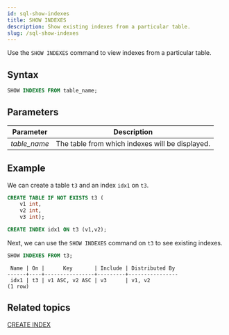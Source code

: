 ```yaml
---
id: sql-show-indexes
title: SHOW INDEXES
description: Show existing indexes from a particular table.
slug: /sql-show-indexes
---
```

<head>
  <link rel="canonical" href="https://docs.risingwave.com/docs/current/sql-show-indexes/" />
</head>

Use the `SHOW INDEXES` command to view indexes from a particular table.

## Syntax

```sql
SHOW INDEXES FROM table_name;
```

## Parameters
|Parameter   | Description           |
|---------------------------|-----------------------|
|*table_name* |The table from which indexes will be displayed. |

## Example

We can create a table `t3` and an index `idx1` on `t3`.

```sql
CREATE TABLE IF NOT EXISTS t3 (
    v1 int, 
    v2 int, 
    v3 int);

CREATE INDEX idx1 ON t3 (v1,v2);
```

Next, we can use the `SHOW INDEXES` command on `t3` to see existing indexes.

```sql
SHOW INDEXES FROM t3;
```

```
 Name | On |      Key       | Include | Distributed By 
------+----+----------------+---------+----------------
 idx1 | t3 | v1 ASC, v2 ASC | v3      | v1, v2
(1 row)
```

## Related topics

[CREATE INDEX](../commands/sql-create-index.md)